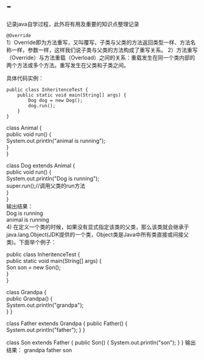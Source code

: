 # -
记录java自学过程，此外将有用及重要的知识点整理记录

`@Override`<br>
1）Override即为方法重写，又叫覆写，子类与父类的方法返回类型一样、方法名称一样，参数一样，这样我们说子类与父类的方法构成了重写关系。
2）方法重写（Override）与方法重载（Overload）之间的关系：重载发生在同一个类内部的两个方法或多个方法。重写发生在父类和子类之间。

具体代码实例：<br>
```
public class InheritenceTest {
    public static void main(String[] args) {
        Dog dog = new Dog();
        dog.run();
    }
}
```
 
class Animal {<br>
    public void run() {<br>
        System.out.println("animal is running");<br>
    }<br>
}<br>
 
class Dog extends Animal {<br>
    public void run() {<br>
        System.out.println("Dog is running");<br>
        super.run();//调用父类的run方法<br>
    }<br>
}<br>
输出结果：<br>
Dog is running<br>
animal is running<br>
        4) 在定义一个类的时候，如果没有显式指定该类的父类，那么该类就会继承于java.lang.Object(JDK提供的一个类，Object类是Java中所有类直接或间接父类)。下面举个例子：<br>
 
public class InheritenceTest {<br>
    public static void main(String[] args) {<br>
        Son son = new Son();<br>
    }<br>
}<br>
 
class Grandpa {<br>
    public Grandpa() {<br>
        System.out.println("grandpa");<br>
    }
}
 
class Father extends Grandpa {
    public Father() {
        System.out.println("father");
    }
}
 
class Son extends Father {
    public Son() {
        System.out.println("son");
    }
}
输出结果：
grandpa
father
son
